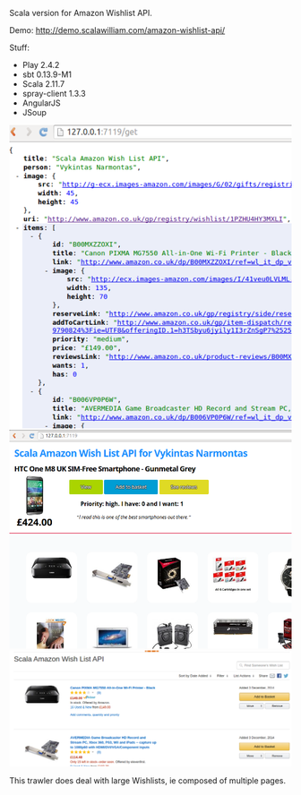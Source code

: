 Scala version for Amazon Wishlist API.

Demo:
http://demo.scalawilliam.com/amazon-wishlist-api/

Stuff:
* Play 2.4.2
* sbt 0.13.9-M1
* Scala 2.11.7
* spray-client 1.3.3
* AngularJS
* JSoup

![Example JSON response](json.png)
![Example AngularJS UI](screenshot.png)
![Source Wishlist example](amazon.png)

This trawler does deal with large Wishlists, ie composed of multiple pages.
